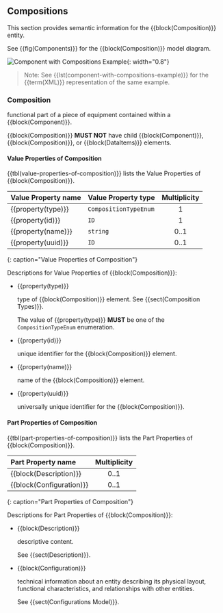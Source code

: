
## Compositions

This section provides semantic information for the {{block(Composition)}} entity.

See {{fig(Components)}} for the {{block(Composition)}} model diagram.

![Component with Compositions Example](figures/Component%20with%20Compositions%20Example.png "Component with Compositions Example"){: width="0.8"}

> Note: See {{lst(component-with-compositions-example)}} for the {{term(XML)}} representation of the same example.

### Composition


functional part of a piece of equipment contained within a {{block(Component)}}.


{{block(Composition)}} **MUST NOT** have child {{block(Component)}}, {{block(Composition)}}, or {{block(DataItems)}} elements.

#### Value Properties of Composition

{{tbl(value-properties-of-composition)}} lists the Value Properties of {{block(Composition)}}.

|Value Property name|Value Property type|Multiplicity|
|-|-|:-:|
|{{property(type)}}|`CompositionTypeEnum`|1|
|{{property(id)}}|`ID`|1|
|{{property(name)}}|`string`|0..1|
|{{property(uuid)}}|`ID`|0..1|
{: caption="Value Properties of Composition"}

Descriptions for Value Properties of {{block(Composition)}}:

* {{property(type)}} 

    type of {{block(Composition)}} element. See {{sect(Composition Types)}}.

    The value of {{property(type)}} **MUST** be one of the `CompositionTypeEnum` enumeration. 

* {{property(id)}} 

    unique identifier for the {{block(Composition)}} element.

* {{property(name)}} 

    name of the {{block(Composition)}} element.

* {{property(uuid)}} 

    universally unique identifier for the {{block(Composition)}}.

#### Part Properties of Composition

{{tbl(part-properties-of-composition)}} lists the Part Properties of {{block(Composition)}}.

|Part Property name|Multiplicity|
|:-|:-:|
|{{block(Description)}}|0..1|
|{{block(Configuration)}}|0..1|
{: caption="Part Properties of Composition"}

Descriptions for Part Properties of {{block(Composition)}}:

* {{block(Description)}} 

    descriptive content.

    See {{sect(Description)}}.

* {{block(Configuration)}} 

    technical information about an entity describing its physical layout, functional characteristics, and relationships with other entities.

    See {{sect(Configurations Model)}}.
